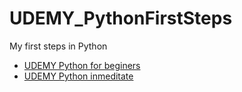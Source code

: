 # UDEMY_PythonFirstSteps
My first steps in Python
- [UDEMY Python for beginers](https://www.udemy.com/python-dla-poczatkujacych/)
- [UDEMY Python inmeditate](https://www.udemy.com/course/python-dla-srednio-zaawansowanych/)

